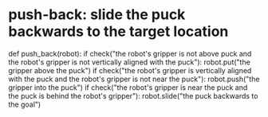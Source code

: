# push-back: slide the puck backwards to the target location
def push_back(robot):
    if check("the robot's gripper is not above puck and the robot's gripper is not vertically aligned with the puck"):
        robot.put("the gripper above the puck")
    if check("the robot's gripper is vertically aligned with the puck and the robot's gripper is not near the puck"):
        robot.push("the gripper into the puck")
    if check("the robot's gripper is near the puck and the puck is behind the robot's gripper"):
        robot.slide("the puck backwards to the goal")